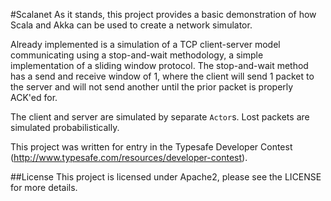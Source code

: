 #Scalanet
As it stands, this project provides a basic demonstration of how Scala and Akka can
be used to create a network simulator.

Already implemented is a simulation of a TCP client-server model communicating using
a stop-and-wait methodology, a simple implementation of a sliding window protocol.
The stop-and-wait method has a send and receive window of 1, where the client will send
1 packet to the server and will not send another until the prior packet is properly
ACK'ed for.

The client and server are simulated by separate `Actor`s. Lost packets are simulated 
probabilistically.

This project was written for entry in the 
Typesafe Developer Contest (http://www.typesafe.com/resources/developer-contest).

##License
This project is licensed under Apache2, please see the LICENSE for more details.